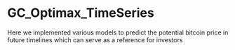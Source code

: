 # GC_Optimax_TimeSeries
Here we implemented various models to predict the potential bitcoin price in future timelines which can serve as a reference for investors
